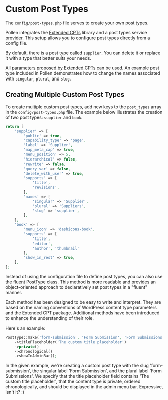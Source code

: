 # Custom Post Types

The `config/post-types.php` file serves to create your own post types.

Pollen integrates the [Extended CPTs](https://github.com/johnbillion/extended-cpts) library and a post types service provider. This setup allows you to configure post types directly from a config file.

By default, there is a post type called `supplier`. You can delete it or replace it with a type that better suits your needs.

All [parameters proposed by Extended CPTs](https://github.com/johnbillion/extended-cpts/wiki/Registering-Post-Types) can be used. An example post type included in Pollen demonstrates how to change the names associated with `singular`, `plural`, and `slug`.

## Creating Multiple Custom Post Types

To create multiple custom post types, add new keys to the `post_types` array in the `config/post-types.php` file. The example below illustrates the creation of two post types: `supplier` and `book`.

```php
return [
    'supplier' => [
        'public' => true,
        'capability_type' => 'page',
        'label' => 'Supplier',
        'map_meta_cap' => true,
        'menu_position' => 5,
        'hierarchical' => false,
        'rewrite' => false,
        'query_var' => false,
        'delete_with_user' => true,
        'supports' => [
            'title',
            'revisions',
        ],
        'names' => [
            'singular' => 'Supplier',
            'plural' => 'Suppliers',
            'slug' => 'supplier',
        ],
    ],
    'book' => [
        'menu_icon' => 'dashicons-book',
        'supports' => [
            'title',
            'editor',
            'author', 'thumbnail'
        ],
        'show_in_rest' => true,
    ],
];
```

Instead of using the configuration file to define post types, you can also use the fluent PostType class. This method is more readable and provides an object-oriented approach to declaratively set post types in a "fluent" manner.

Each method has been designed to be easy to write and interpret. They are based on the naming conventions of WordPress content type parameters and the Extended CPT package. Additional methods have been introduced to enhance the understanding of their role.

Here's an example:

```php
PostType::make('form-submission', 'Form Submission', 'Form Submissions')
    ->titlePlaceholder('The custom title placeholder')
    ->private()
    ->chronological()
    ->showInAdminBar();
```

In the given example, we're creating a custom post type with the slug 'form-submission', the singular label 'Form Submission', and the plural label 'Form Submissions'. We specify that the title placeholder field contains 'The custom title placeholder', that the content type is private, ordered chronologically, and should be displayed in the admin menu bar. Expressive, isn't it? :)

